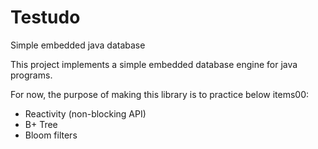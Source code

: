 # Testudo
Simple embedded java database

This project implements a simple embedded database engine for java programs.

For now, the purpose of making this library is to practice below items00:

- Reactivity (non-blocking API)
- B+ Tree
- Bloom filters
